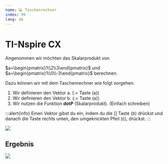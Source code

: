 ```yaml
---
name: 💻 Taschenrechner
index: 99
lang: de
---
```


# TI-Nspire CX

Angenommen wir möchten das Skalarprodukt von

$a=\begin{pmatrix}1\\2\\3\end{pmatrix}$ und
$a=\begin{pmatrix}1\\0\\-3\end{pmatrix}$ berechnen.

Dazu können wir mit dem Taschenrechner wie folgt vorgehen.

1. Wir definieren den Vektor a. ($:=$ Taste (a))
2. Wir definieren den Vektor b. ($:=$ Taste (a))
3. Wir nutzen die Funktion **dotP** (Skalarprodukt). (Einfach schreiben)

:::alert{info}
Einen Vektor gibst du ein, indem du die $[]$ Taste (b) drückst und danach die Taste rechts unten, den umgeknickten Pfeil (c), drückst.
:::

![](/assets/oberstufe/analytische-geometrie/skalarprodukt/ti-dotP-annotation.png)

## Ergebnis

![](/assets/oberstufe/analytische-geometrie/skalarprodukt/ti-dotP.jpg)
